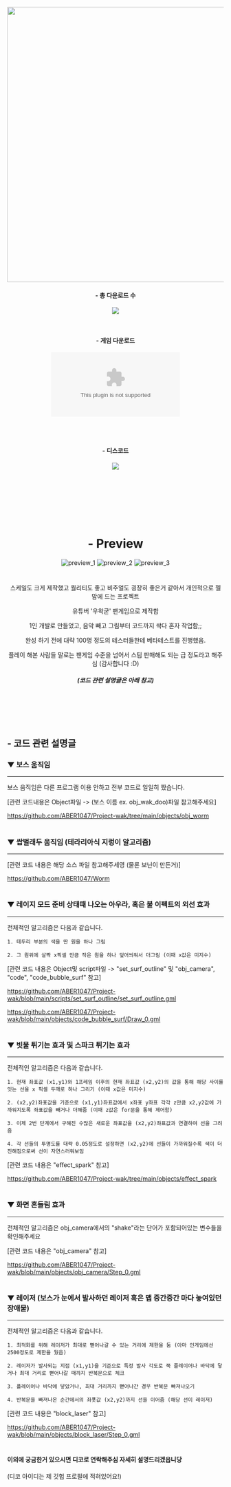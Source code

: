 <div align="center">


</br></br>

<img src = "imgs/thumnail2.png" width = "640px">




#### - 총 다운로드 수

![](https://img.shields.io/github/downloads/ABER1047/Project-wak/total?color=E0C9A8)

</br>

#### - 게임 다운로드 

[![](https://img.shields.io/github/downloads/ABER1047/Project-wak/Beta-3.16/project.wak_2022_12_03.zip?color=AD8264&label=DOWNLOAD&style=for-the-badge)](https://github.com/ABER1047/Project-wak/releases/download/Beta-3.16/project.wak_2022_12_03.zip)

</br></br>

#### - 디스코드

[![](https://discordapp.com/api/guilds/958378000414568558/embed.png?style=banner2)](https://discord.gg/hzbCTRemqq)


</br></br></br></br></br></br>

# - Preview

![preview_1](imgs/preview_1.gif)
![preview_2](preview_4.gif)
![preview_3](imgs/preview_3.gif)

#




스케일도 크게 제작했고 퀄리티도 좋고 비주얼도 굉장히 좋은거 같아서 개인적으로 젤 맘에 드는 프로젝트

유튜버 '우왁굳' 팬게임으로 제작함

1인 개발로 만들었고, 음악 빼고 그림부터 코드까지 싹다 혼자 작업함;;

완성 하기 전에 대략 100명 정도의 테스터들한테 베타테스트를 진행했음.

플레이 해본 사람들 말로는 팬게임 수준을 넘어서 스팀 판매해도 되는 급 정도라고 해주심 (감사합니다 :D)

##### (코드 관련 설명글은 아래 참고)





</div>

</br></br></br></br>

## - 코드 관련 설명글



### ▼ 보스 움직임
-------------

보스 움직임은 다른 프로그램 이용 안하고 전부 코드로 일일히 짰습니다.

[관련 코드내용은 Object파일 -> (보스 이름 ex. obj_wak_doo)파일 참고해주세요]

https://github.com/ABER1047/Project-wak/tree/main/objects/obj_worm
#



### ▼ 쌉벌래두 움직임 (테라리아식 지렁이 알고리즘)
-------------

[관련 코드 내용은 해당 소스 파일 참고해주세영 (물론 보닌이 만든거)]

https://github.com/ABER1047/Worm
#


### ▼ 레이지 모드 준비 상태때 나오는 아우라, 혹은 불 이펙트의 외선 효과
-------------

전체적인 알고리즘은 다음과 같습니다.
```
1. 테두리 부분의 색을 딴 원을 하나 그림

2. 그 원위에 살짝 x픽셀 만큼 작은 원을 하나 덮어씌워서 더그림 (이때 x값은 미지수)
```

[관련 코드 내용은 Object및 script파일 -> "set_surf_outline" 및 "obj_camera", "code", "code_bubble_surf" 참고]

https://github.com/ABER1047/Project-wak/blob/main/scripts/set_surf_outline/set_surf_outline.gml

https://github.com/ABER1047/Project-wak/blob/main/objects/code_bubble_surf/Draw_0.gml
#


### ▼ 빗물 튀기는 효과 및 스파크 튀기는 효과
-------------

전체적인 알고리즘은 다음과 같습니다.
```
1. 현재 좌표값 (x1,y1)와 1프레임 이후의 현재 좌표값 (x2,y2)의 값을 통해 해당 사이를 잇는 선을 x 픽셀 두깨로 하나 그리기 (이때 x값은 미지수)

2. (x2,y2)좌표값을 기준으로 (x1,y1)좌표값에서 x좌표 y좌표 각각 z만큼 x2,y2값에 가까워지도록 좌표값을 빼거나 더해줌 (이때 z값은 for문을 통해 제어함)

3. 이제 2번 단계에서 구해진 수많은 새로운 좌표값을 (x2,y2)좌표값과 연결하여 선을 그려줌

4. 각 선들의 투명도를 대략 0.05정도로 설정하면 (x2,y2)에 선들이 가까워질수록 색이 더 진해짐으로써 선이 자연스러워보임
```

[관련 코드 내용은 "effect_spark" 참고]

https://github.com/ABER1047/Project-wak/tree/main/objects/effect_spark
#


### ▼ 화면 흔들림 효과
-------------

전체적인 알고리즘은 obj_camera에서의 "shake"라는 단어가 포함되어있는 변수들을 확인해주세요

[관련 코드 내용은 "obj_camera" 참고]

https://github.com/ABER1047/Project-wak/blob/main/objects/obj_camera/Step_0.gml
#


### ▼ 레이저 (보스가 눈에서 발사하던 레이저 혹은 맵 중간중간 마다 놓여있던 장애물)
-------------

전체적인 알고리즘은 다음과 같습니다.
```
1. 최적화를 위해 레이저가 최대로 뻗어나갈 수 있는 거리에 제한을 둠 (아마 인게임에선 2500정도로 제한을 뒀음)

2. 레이저가 발사되는 지점 (x1,y1)을 기준으로 특정 발사 각도로 쭉 플레이어나 바닥에 닿거나 최대 거리로 뻗어나갈 때까지 반복문으로 체크

3. 플레이어나 바닥에 닿았거나, 최대 거리까지 뻗어나간 경우 반복문 빠져나오기

4. 반복문을 빠져나온 순간에서의 좌푯값 (x2,y2)까지 선을 이어줌 (해당 선이 레이저)
```

[관련 코드 내용은 "block_laser" 참고]

https://github.com/ABER1047/Project-wak/blob/main/objects/block_laser/Step_0.gml
#


#### 이외에 궁금한거 있으시면 디코로 연락해주심 자세히 설명드리겠읍니당

(디코 아이디는 제 깃헙 프로필에 적혀있어요!)
